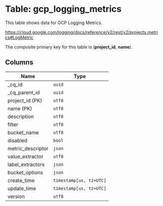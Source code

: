 # Table: gcp_logging_metrics

This table shows data for GCP Logging Metrics.

https://cloud.google.com/logging/docs/reference/v2/rest/v2/projects.metrics#LogMetric

The composite primary key for this table is (**project_id**, **name**).

## Columns

| Name          | Type          |
| ------------- | ------------- |
|_cq_id|`uuid`|
|_cq_parent_id|`uuid`|
|project_id (PK)|`utf8`|
|name (PK)|`utf8`|
|description|`utf8`|
|filter|`utf8`|
|bucket_name|`utf8`|
|disabled|`bool`|
|metric_descriptor|`json`|
|value_extractor|`utf8`|
|label_extractors|`json`|
|bucket_options|`json`|
|create_time|`timestamp[us, tz=UTC]`|
|update_time|`timestamp[us, tz=UTC]`|
|version|`utf8`|